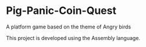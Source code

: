 # Pig-Panic-Coin-Quest
A platform game based on the theme of Angry birds

This project is developed using the Assembly language.

